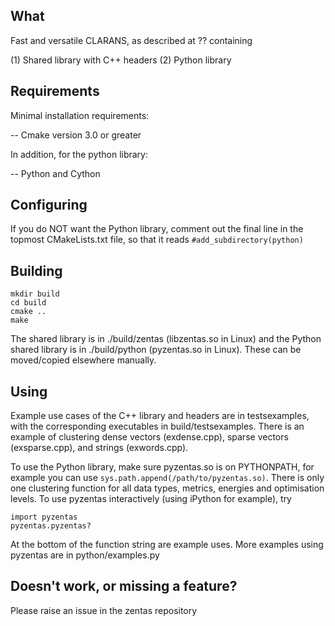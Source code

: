 What
-------------------------------------------
Fast and versatile CLARANS, as described at ?? containing

(1) Shared library with C++ headers
(2) Python library

Requirements
-------------------------------------------
Minimal installation requirements:

-- Cmake version 3.0 or greater


In addition, for the python library:

-- Python and Cython


Configuring
-------------------------------------------
If you do NOT want the Python library, comment out the final line in the topmost CMakeLists.txt file, so that it reads
`#add_subdirectory(python)`


Building
-------------------------------------------

```
mkdir build
cd build
cmake ..
make 
``` 


The shared library is in ./build/zentas (libzentas.so in Linux) and the Python shared library is in ./build/python (pyzentas.so in Linux). These can be moved/copied elsewhere manually. 


Using
-------------------------------------------
Example use cases of the C++ library and headers are in testsexamples, with the corresponding executables in build/testsexamples. There is an example of clustering dense vectors (exdense.cpp), sparse vectors (exsparse.cpp), and strings (exwords.cpp).

To use the Python library, make sure pyzentas.so is on PYTHONPATH, for example you can use `sys.path.append(/path/to/pyzentas.so)`. There is only one clustering function for all data types, metrics, energies and optimisation levels. To use pyzentas interactively (using iPython for example), try

```
import pyzentas
pyzentas.pyzentas?
```

At the bottom of the function string are example uses. More examples using pyzentas are in python/examples.py


Doesn't work, or missing a feature?
-------------------------------------------
Please raise an issue in the zentas repository
